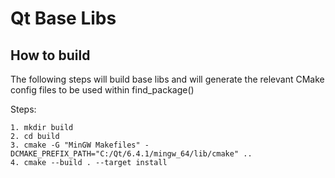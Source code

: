 # Qt Base Libs

## How to build
The following steps will build base libs and will generate the relevant CMake config 
files to be used within find_package()

Steps:
```
1. mkdir build
2. cd build
3. cmake -G "MinGW Makefiles" -DCMAKE_PREFIX_PATH="C:/Qt/6.4.1/mingw_64/lib/cmake" ..
4. cmake --build . --target install
```